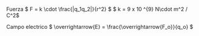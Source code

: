 Fuerza 
$ F = k \cdot \frac{|q_1q_2|}{r^2} $
$ k = 9 x 10 ^{9} N\cdot m^2 / C^2$

Campo electrico
$ \overrightarrow{E} = \frac{\overrightarrow{F_o}}{q_o} $
